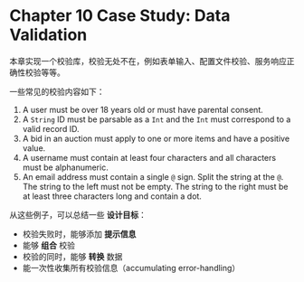 # Chapter 10 Case Study: Data Validation

本章实现一个校验库，校验无处不在，例如表单输入、配置文件校验、服务响应正确性校验等等。

一些常见的校验内容如下：

1. A user must be over 18 years old or must have parental consent.
2. A `String` ID must be parsable as a `Int` and the `Int` must correspond to a valid record ID.
3. A bid in an auction must apply to one or more items and have a positive value.
4. A username must contain at least four characters and all characters must be alphanumeric.
5. An email address must contain a single `@` sign. Split the string at the `@`. The string to the left must not be empty. The string to the right must be at least three characters long and contain a dot.

从这些例子，可以总结一些 **设计目标**：

* 校验失败时，能够添加 **提示信息**
* 能够 **组合** 校验
* 校验的同时，能够 **转换** 数据
* 能一次性收集所有校验信息（accumulating error-handling）